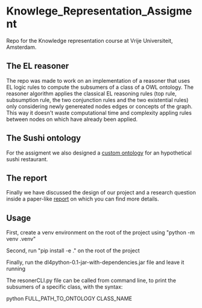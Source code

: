 # Knowlege_Representation_Assigment
Repo for the Knowledge representation course at Vrije Universiteit, Amsterdam.
## The EL reasoner
The repo was made to work on an implementation of a reasoner that uses EL logic rules to compute the subsumers of a class of a OWL ontology.
The reasoner algorithm applies the classical EL reasoning rules (top rule, subsumption rule, the two conjunction rules and the two existential rules) only considering newly genereated nodes edges or concepts of the graph. This way it doesn't waste computational time and complexity appling rules between nodes on which have already been applied.
## The Sushi ontology
For the assigment we also designed a [custom ontology](https://github.com/michelexyz/Knowlege_Representation_Assigment/blob/main/src/ELreasoner/Sushi23_11.owl) for an hypothetical sushi restaurant.
## The report
Finally we have discussed the design of our project and a research question inside a paper-like [report](https://github.com/michelexyz/Knowlege_Representation_Assigment/blob/main/report.pdf) on which you can find more details. 

## Usage
First, create a venv environment on the root of the project using "python -m venv .venv"

Second, run "pip install -e ." on the root of the project

Finally, run the dl4python-0.1-jar-with-dependencies.jar file and leave it running

The resonerCLI.py file can be called from command line, to print the subsumers of a specific class, with the syntax:

python FULL_PATH_TO_ONTOLOGY CLASS_NAME


